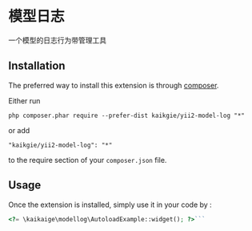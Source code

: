 模型日志
====
一个模型的日志行为带管理工具

Installation
------------

The preferred way to install this extension is through [composer](http://getcomposer.org/download/).

Either run

```
php composer.phar require --prefer-dist kaikgie/yii2-model-log "*"
```

or add

```
"kaikgie/yii2-model-log": "*"
```

to the require section of your `composer.json` file.


Usage
-----

Once the extension is installed, simply use it in your code by  :

```php
<?= \kaikaige\modellog\AutoloadExample::widget(); ?>```